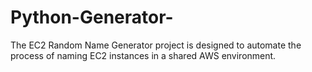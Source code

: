 # Python-Generator-
The EC2 Random Name Generator project is designed to automate the process of naming EC2 instances in a shared AWS environment.
